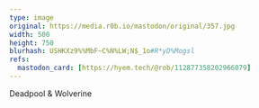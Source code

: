 ```yaml
---
type: image
original: https://media.r0b.io/mastodon/original/357.jpg
width: 500
height: 750
blurhash: USHKXz9%%MbF~C%N%LW;N$_1o#R*yD%Mogsl
refs:
  mastodon_card: [https://hyem.tech/@rob/112877358202966079]
---
```


Deadpool & Wolverine
